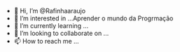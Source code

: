 - 👋 Hi, I’m @Rafinhaaraujo
- 👀 I’m interested in ...Aprender o mundo da Progrmação
- 🌱 I’m currently learning ...
- 💞️ I’m looking to collaborate on ...
- 📫 How to reach me ...

<!---
Rafinhaaraujo/Rafinhaaraujo is a ✨ special ✨ repository because its `README.md` (this file) appears on your GitHub profile.
You can click the Preview link to take a look at your changes.
--->
